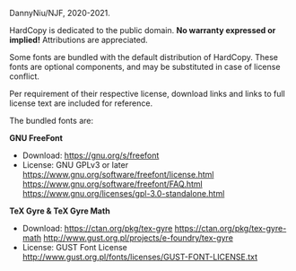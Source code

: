 DannyNiu/NJF, 2020-2021.

HardCopy is dedicated to the public domain. 
**No warranty expressed or implied!**
Attributions are appreciated.

Some fonts are bundled with the default distribution of HardCopy.
These fonts are optional components, and may be substituted 
in case of license conflict.

Per requirement of their respective license, download links and 
links to full license text are included for reference.

The bundled fonts are:

**GNU FreeFont**
- Download: https://gnu.org/s/freefont
- License: GNU GPLv3 or later 
  https://www.gnu.org/software/freefont/license.html
  https://www.gnu.org/software/freefont/FAQ.html
  https://www.gnu.org/licenses/gpl-3.0-standalone.html

**TeX Gyre & TeX Gyre Math**
- Download:
  https://ctan.org/pkg/tex-gyre
  https://ctan.org/pkg/tex-gyre-math
  http://www.gust.org.pl/projects/e-foundry/tex-gyre
- License: GUST Font License
  http://www.gust.org.pl/fonts/licenses/GUST-FONT-LICENSE.txt
  

